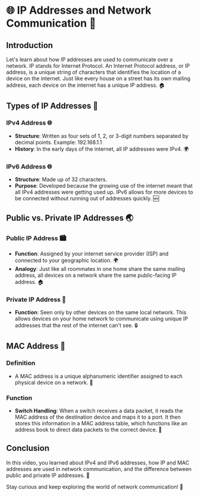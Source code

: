 # 🌐 IP Addresses and Network Communication 📡

## Introduction
Let's learn about how IP addresses are used to communicate over a network. IP stands for Internet Protocol. An Internet Protocol address, or IP address, is a unique string of characters that identifies the location of a device on the internet. Just like every house on a street has its own mailing address, each device on the internet has a unique IP address. 🏠

## Types of IP Addresses 📑
### IPv4 Address 🌐
- **Structure**: Written as four sets of 1, 2, or 3-digit numbers separated by decimal points. Example: 192.168.1.1
- **History**: In the early days of the internet, all IP addresses were IPv4. 🌍

### IPv6 Address 🌐
- **Structure**: Made up of 32 characters.
- **Purpose**: Developed because the growing use of the internet meant that all IPv4 addresses were getting used up. IPv6 allows for more devices to be connected without running out of addresses quickly. 🆕

## Public vs. Private IP Addresses 🌏
### Public IP Address 🏙️
- **Function**: Assigned by your internet service provider (ISP) and connected to your geographic location. 🌍
- **Analogy**: Just like all roommates in one home share the same mailing address, all devices on a network share the same public-facing IP address. 🏠

### Private IP Address 🏡
- **Function**: Seen only by other devices on the same local network. This allows devices on your home network to communicate using unique IP addresses that the rest of the internet can't see. 🔒

## MAC Address 🔢
### Definition
- A MAC address is a unique alphanumeric identifier assigned to each physical device on a network. 📠

### Function
- **Switch Handling**: When a switch receives a data packet, it reads the MAC address of the destination device and maps it to a port. It then stores this information in a MAC address table, which functions like an address book to direct data packets to the correct device. 📖

## Conclusion
In this video, you learned about IPv4 and IPv6 addresses, how IP and MAC addresses are used in network communication, and the difference between public and private IP addresses. 📘

Stay curious and keep exploring the world of network communication! 🚀
